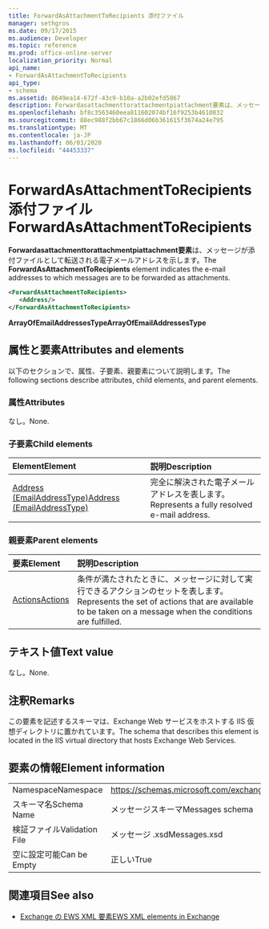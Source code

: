 ```yaml
---
title: ForwardAsAttachmentToRecipients 添付ファイル
manager: sethgros
ms.date: 09/17/2015
ms.audience: Developer
ms.topic: reference
ms.prod: office-online-server
localization_priority: Normal
api_name:
- ForwardAsAttachmentToRecipients
api_type:
- schema
ms.assetid: 8649ea14-672f-43c9-b10a-a2b02efd5867
description: Forwardasattachmenttorattachmentpiattachment要素は、メッセージが添付ファイルとして転送される電子メールアドレスを示します。
ms.openlocfilehash: bf8c3563460eea811602074bf16f9253b4610832
ms.sourcegitcommit: 88ec988f2bb67c1866d06b361615f3674a24e795
ms.translationtype: MT
ms.contentlocale: ja-JP
ms.lasthandoff: 06/03/2020
ms.locfileid: "44453337"
---
```

# <a name="forwardasattachmenttorecipients"></a><span data-ttu-id="5008e-103">ForwardAsAttachmentToRecipients 添付ファイル</span><span class="sxs-lookup"><span data-stu-id="5008e-103">ForwardAsAttachmentToRecipients</span></span>

<span data-ttu-id="5008e-104">**Forwardasattachmenttorattachmentpiattachment要素**は、メッセージが添付ファイルとして転送される電子メールアドレスを示します。</span><span class="sxs-lookup"><span data-stu-id="5008e-104">The **ForwardAsAttachmentToRecipients** element indicates the e-mail addresses to which messages are to be forwarded as attachments.</span></span> 
  
```XML
<ForwardAsAttachmentToRecipients>
   <Address/>
</ForwardAsAttachmentToRecipients>
```

 <span data-ttu-id="5008e-105">**ArrayOfEmailAddressesType**</span><span class="sxs-lookup"><span data-stu-id="5008e-105">**ArrayOfEmailAddressesType**</span></span>
## <a name="attributes-and-elements"></a><span data-ttu-id="5008e-106">属性と要素</span><span class="sxs-lookup"><span data-stu-id="5008e-106">Attributes and elements</span></span>

<span data-ttu-id="5008e-107">以下のセクションで、属性、子要素、親要素について説明します。</span><span class="sxs-lookup"><span data-stu-id="5008e-107">The following sections describe attributes, child elements, and parent elements.</span></span>
  
### <a name="attributes"></a><span data-ttu-id="5008e-108">属性</span><span class="sxs-lookup"><span data-stu-id="5008e-108">Attributes</span></span>

<span data-ttu-id="5008e-109">なし。</span><span class="sxs-lookup"><span data-stu-id="5008e-109">None.</span></span>
  
### <a name="child-elements"></a><span data-ttu-id="5008e-110">子要素</span><span class="sxs-lookup"><span data-stu-id="5008e-110">Child elements</span></span>

|<span data-ttu-id="5008e-111">**Element**</span><span class="sxs-lookup"><span data-stu-id="5008e-111">**Element**</span></span>|<span data-ttu-id="5008e-112">**説明**</span><span class="sxs-lookup"><span data-stu-id="5008e-112">**Description**</span></span>|
|:-----|:-----|
|[<span data-ttu-id="5008e-113">Address (EmailAddressType)</span><span class="sxs-lookup"><span data-stu-id="5008e-113">Address (EmailAddressType)</span></span>](address-emailaddresstype.md) <br/> |<span data-ttu-id="5008e-114">完全に解決された電子メールアドレスを表します。</span><span class="sxs-lookup"><span data-stu-id="5008e-114">Represents a fully resolved e-mail address.</span></span>  <br/> |
   
### <a name="parent-elements"></a><span data-ttu-id="5008e-115">親要素</span><span class="sxs-lookup"><span data-stu-id="5008e-115">Parent elements</span></span>

|<span data-ttu-id="5008e-116">**要素**</span><span class="sxs-lookup"><span data-stu-id="5008e-116">**Element**</span></span>|<span data-ttu-id="5008e-117">**説明**</span><span class="sxs-lookup"><span data-stu-id="5008e-117">**Description**</span></span>|
|:-----|:-----|
|[<span data-ttu-id="5008e-118">Actions</span><span class="sxs-lookup"><span data-stu-id="5008e-118">Actions</span></span>](actions.md) <br/> |<span data-ttu-id="5008e-119">条件が満たされたときに、メッセージに対して実行できるアクションのセットを表します。</span><span class="sxs-lookup"><span data-stu-id="5008e-119">Represents the set of actions that are available to be taken on a message when the conditions are fulfilled.</span></span>  <br/> |
   
## <a name="text-value"></a><span data-ttu-id="5008e-120">テキスト値</span><span class="sxs-lookup"><span data-stu-id="5008e-120">Text value</span></span>

<span data-ttu-id="5008e-121">なし。</span><span class="sxs-lookup"><span data-stu-id="5008e-121">None.</span></span>
  
## <a name="remarks"></a><span data-ttu-id="5008e-122">注釈</span><span class="sxs-lookup"><span data-stu-id="5008e-122">Remarks</span></span>

<span data-ttu-id="5008e-123">この要素を記述するスキーマは、Exchange Web サービスをホストする IIS 仮想ディレクトリに置かれています。</span><span class="sxs-lookup"><span data-stu-id="5008e-123">The schema that describes this element is located in the IIS virtual directory that hosts Exchange Web Services.</span></span>
  
## <a name="element-information"></a><span data-ttu-id="5008e-124">要素の情報</span><span class="sxs-lookup"><span data-stu-id="5008e-124">Element information</span></span>

|||
|:-----|:-----|
|<span data-ttu-id="5008e-125">Namespace</span><span class="sxs-lookup"><span data-stu-id="5008e-125">Namespace</span></span>  <br/> |https://schemas.microsoft.com/exchange/services/2006/messages  <br/> |
|<span data-ttu-id="5008e-126">スキーマ名</span><span class="sxs-lookup"><span data-stu-id="5008e-126">Schema Name</span></span>  <br/> |<span data-ttu-id="5008e-127">メッセージスキーマ</span><span class="sxs-lookup"><span data-stu-id="5008e-127">Messages schema</span></span>  <br/> |
|<span data-ttu-id="5008e-128">検証ファイル</span><span class="sxs-lookup"><span data-stu-id="5008e-128">Validation File</span></span>  <br/> |<span data-ttu-id="5008e-129">メッセージ .xsd</span><span class="sxs-lookup"><span data-stu-id="5008e-129">Messages.xsd</span></span>  <br/> |
|<span data-ttu-id="5008e-130">空に設定可能</span><span class="sxs-lookup"><span data-stu-id="5008e-130">Can be Empty</span></span>  <br/> |<span data-ttu-id="5008e-131">正しい</span><span class="sxs-lookup"><span data-stu-id="5008e-131">True</span></span>  <br/> |
   
## <a name="see-also"></a><span data-ttu-id="5008e-132">関連項目</span><span class="sxs-lookup"><span data-stu-id="5008e-132">See also</span></span>



- [<span data-ttu-id="5008e-133">Exchange の EWS XML 要素</span><span class="sxs-lookup"><span data-stu-id="5008e-133">EWS XML elements in Exchange</span></span>](ews-xml-elements-in-exchange.md)

